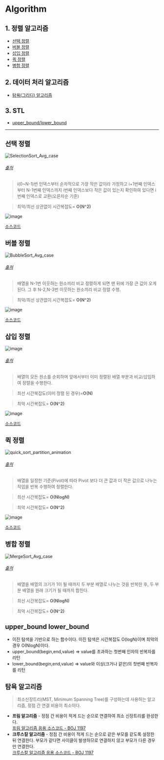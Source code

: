 # Algorithm

## 1. 정렬 알고리즘
  * [선택 정렬](#선택-정렬)
  * [버블 정렬](#버블-정렬)
  * [삽입 정렬](#삽입-정렬)
  * [퀵 정렬](#퀵-정렬)
  * [병합 정렬](#병합-정렬)
## 2. 데이터 처리 알고리즘
  * [탐욕(그리디) 알고리즘](#탐욕-알고리즘)
## 3. STL
  * [upper_bound/lower_bound](#upper_bound-lower_bound)
* * *

## **선택 정렬**
![SelectionSort_Avg_case](https://user-images.githubusercontent.com/68372094/148903724-969b28a2-44d9-4f28-a40d-f02bb37042c9.gif)
###### [출처](https://codepumpkin.com/selection-sort-algorithms/)

> i(0~N-1)번 인덱스부터 순차적으로 가장 작은 값이라 가정하고 i+1번째 인덱스부터 N-1번째 인덱스까지 
> i번째 인덱스보다 작은 값이 있는지 확인하여 있다면 i번째 인덱스로 교환(오른차순 기준)
 
> 최악/최선 상관없이 시간복잡도= __O(N^2)__
	
![image](https://user-images.githubusercontent.com/68372094/148515178-942082fc-deb6-495f-b92a-a41caeada715.png)

[소스코드](https://github.com/sunkiyu/algorithm/blob/1415051b34f4a976ca340cf1f9423e2705e1c242/SeletionSort)

## **버블 정렬**
![BubbleSort_Avg_case](https://user-images.githubusercontent.com/68372094/148903352-50ecb789-5eac-45b1-93e5-af060eb9a74b.gif)
###### [출처](https://codepumpkin.com/bubble-sort/)

> 배열을 N-1번 이웃하는 원소끼리 비교 정렬하게 되면 맨 뒤에 가장 큰 값이 오게 된다.
> 그 후 N-2,N-3번 이웃하는 원소끼리 비교 정렬 수행. 
 
 
> 최악/최선 상관없이 시간복잡도= __O(N^2)__
 
 ![image](https://user-images.githubusercontent.com/68372094/148722140-c8de042a-b1ab-4188-8439-5ba526a21645.png)
 
 [소스코드](https://github.com/sunkiyu/algorithm/blob/6a157a8a854bcd8a4344fa753d8ed75c3438f7de/Bubble%20Sort)
 
 ## **삽입 정렬**
 ![image](https://user-images.githubusercontent.com/68372094/148732495-54a0ab9e-ea5c-4588-80be-4d3b68eefa77.png)
 ###### [출처](https://ko.wikipedia.org/wiki/%EC%82%BD%EC%9E%85_%EC%A0%95%EB%A0%AC#/media/%ED%8C%8C%EC%9D%BC:Insertion_sort_001.PNG)
 > 배열의 모든 원소를 순회하며 앞에서부터 이미 정렬된 배열 부분과 비교/삽입하여 정렬을 수행한다.
 
 > 최선 시간복잡도(이미 정렬 된 경우)=__O(N)__
 
 > 최악 시간복잡도= __O(N^2)__
 
 ![image](https://user-images.githubusercontent.com/68372094/148880534-21a08ae3-c4a0-4a7e-b624-9e95bb8afd70.png)

[소스코드](https://github.com/sunkiyu/algorithm/blob/c1d8548eaf8056174e1896809589e3cddeb9cc08/Insertion%20Sort)

 ## **퀵 정렬**
![quick_sort_partition_animation](https://user-images.githubusercontent.com/68372094/148902851-5ae4e5d8-5399-4d63-9258-bb786a712a0f.gif)

 ###### [출처](https://www.tutorialspoint.com/data_structures_algorithms/quick_sort_algorithm.htm)
 > 배열을 일정한 기준(Pivot)에 따라 Pivot 보다 더 큰 값과 더 작은 값으로 나누는 작업을 반복 수행하여 정렬한다.
 
 > 최선 시간복잡도= __O(NlogN)__
 
 > 최악 시간복잡도= __O(N^2)__
 
 ![image](https://user-images.githubusercontent.com/68372094/148892507-b9b294bb-79eb-4936-9752-bfc5196cbc82.png)
 
 [소스코드](https://github.com/sunkiyu/Algorithm/blob/02b145e5f921cb65d1b4cfa754f69a54435fccb5/Sort/Quick%20Sort)
 
  ## **병합 정렬**
![MergeSort_Avg_case](https://user-images.githubusercontent.com/68372094/148902478-a0efb3cd-f697-43f1-bd97-11ece81c4e14.gif)
  ###### [출처](https://codepumpkin.com/merge-sort-sorting-algorithm/)
 
 > 배열을 배열의 크기가 1이 될 때까지 두 부분 배열로 나누는 것을 반복한 후, 두 부분 배열을 원래 크기가 될 때까지 합친다.
 
 > 최선 시간복잡도= __O(NlogN)__
 
 > 최악 시간복잡도= __O(N^2)__
 
   ## **upper_bound lower_bound**
   * 이진 탐색을 기반으로 하는 함수이다. 이진 탐색은 시간복잡도 O(logN)이며 최악의 경우 O(NlogN)이다.
   * upper_bound(begin,end,value) => value를 초과하는 첫번째 인자의 반복자를 리턴
   * lower_bound(begin,end,value) => value와 이상(크거나 같은)의 첫번째 반복자를 리턴   
  
  ## 탐욕 알고리즘
  > 최소신장트리(MST, Minimum Spanning Tree)를 구성하는데 사용하는 알고리즘, 정점 간 연결 비용이 최소이다.
  * **프림 알고리즘** - 정점 간 비용이 적게 드는 순으로 연결하여 최소 신장트리를 완성한다.   
  [프림 알고리즘 응용 소스코드 - BOJ 1197](https://github.com/sunkiyu/BAEKJOON/blob/f780cf6b147d22937bbe77afab7954922b749ab3/C++/1197_Prim)
  * **크루스칼 알고리즘** - 정점 간 비용이 적게 드는 순으로 같은 부모를 같도록 설정한 뒤 연결한다. 부모가 같다면 사이클이 발생하므로 연결하지 않고 부모가 다른 경우만 연결한다.   
  [크루스칼 알고리즘 응용 소스코드 - BOJ 1197](https://github.com/sunkiyu/BAEKJOON/blob/4e3082b2d819fe341a09a6faff1d8d03711ee948/C++/1197_Kruskal)
 
